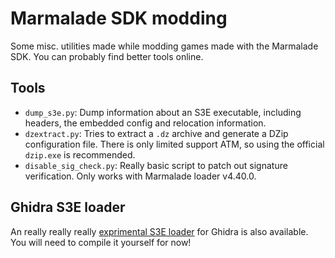 # Marmalade SDK modding

Some misc. utilities made while modding games made with the Marmalade SDK. You can probably find better tools online.

## Tools

* `dump_s3e.py`: Dump information about an S3E executable, including headers, the embedded config and relocation information.
* `dzextract.py`: Tries to extract a `.dz` archive and generate a DZip configuration file. There is only limited support ATM, so using the official `dzip.exe` is recommended.
* `disable_sig_check.py`: Really basic script to patch out signature verification. Only works with Marmalade loader v4.40.0.

## Ghidra S3E loader

An really really really [exprimental S3E loader](https://github.com/knot126/S3ELoader) for Ghidra is also available. You will need to compile it yourself for now!
